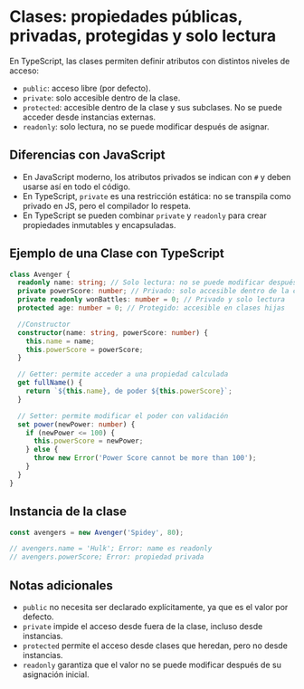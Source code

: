 # Clases: propiedades públicas, privadas, protegidas y solo lectura

En TypeScript, las clases permiten definir atributos con distintos niveles de acceso:

- `public`: acceso libre (por defecto).
- `private`: solo accesible dentro de la clase.
- `protected`: accesible dentro de la clase y sus subclases. No se puede acceder desde instancias externas.
- `readonly`: solo lectura, no se puede modificar después de asignar.

## Diferencias con JavaScript

- En JavaScript moderno, los atributos privados se indican con `#` y deben usarse así en todo el código.
- En TypeScript, `private` es una restricción estática: no se transpila como privado en JS, pero el compilador lo respeta.
- En TypeScript se pueden combinar `private` y `readonly` para crear propiedades inmutables y encapsuladas.

## Ejemplo de una Clase con TypeScript

```ts
class Avenger {
  readonly name: string; // Solo lectura: no se puede modificar después de asignar
  private powerScore: number; // Privado: solo accesible dentro de la clase
  private readonly wonBattles: number = 0; // Privado y solo lectura
  protected age: number = 0; // Protegido: accesible en clases hijas

  //Constructor
  constructor(name: string, powerScore: number) {
    this.name = name;
    this.powerScore = powerScore;
  }

  // Getter: permite acceder a una propiedad calculada
  get fullName() {
    return `${this.name}, de poder ${this.powerScore}`;
  }

  // Setter: permite modificar el poder con validación
  set power(newPower: number) {
    if (newPower <= 100) {
      this.powerScore = newPower;
    } else {
      throw new Error('Power Score cannot be more than 100');
    }
  }
}
```

## Instancia de la clase

```ts
const avengers = new Avenger('Spidey', 80);

// avengers.name = 'Hulk'; Error: name es readonly
// avengers.powerScore; Error: propiedad privada
```

## Notas adicionales

- `public` no necesita ser declarado explícitamente, ya que es el valor por defecto.
- `private` impide el acceso desde fuera de la clase, incluso desde instancias.
- `protected` permite el acceso desde clases que heredan, pero no desde instancias.
- `readonly` garantiza que el valor no se puede modificar después de su asignación inicial.
